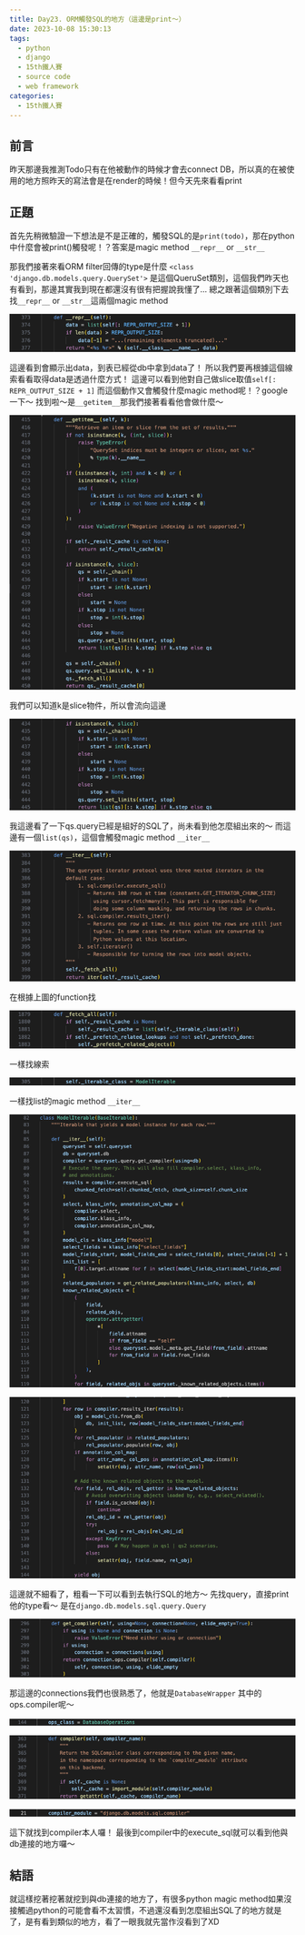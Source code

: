```yaml
---
title: Day23. ORM觸發SQL的地方（這邊是print～）
date: 2023-10-08 15:30:13
tags: 
  - python
  - django
  - 15th鐵人賽
  - source code
  - web framework
categories:
  - 15th鐵人賽
---
```


## 前言
昨天那邊我推測Todo只有在他被動作的時候才會去connect DB，所以真的在被使用的地方照昨天的寫法會是在render的時候！但今天先來看看print

## 正題
首先先稍微驗證一下想法是不是正確的，觸發SQL的是`print(todo)`，那在python中什麼會被print()觸發呢！？答案是magic method `__repr__` or `__str__`

那我們接著來看ORM filter回傳的type是什麼
`<class 'django.db.models.query.QuerySet'>`
是這個QueruSet類別，這個我們昨天也有看到，那邊其實我到現在都還沒有很有把握說我懂了...
總之跟著這個類別下去找`__repr__` or `__str__`這兩個magic method

![](images/2023-10-08Day23.ORM觸發SQL的地方（這邊是print～）/20162905N8YfursOAa.png)

這邊看到會顯示出data，到表已經從db中拿到data了！
所以我們要再根據這個線索看看取得data是透過什麼方式！
這邊可以看到他對自己做slice取值`self[: REPR_OUTPUT_SIZE + 1]`
而這個動作又會觸發什麼magic method呢！？google一下～
找到啦～是`__getitem__`那我們接著看看他會做什麼～

![](images/2023-10-08Day23.ORM觸發SQL的地方（這邊是print～）/20162905Jsj1jJ56T5.png)

我們可以知道k是slice物件，所以會流向這邊

![](images/2023-10-08Day23.ORM觸發SQL的地方（這邊是print～）/20162905oQOnlVyg0i.png)

我這邊看了一下qs.query已經是組好的SQL了，尚未看到他怎麼組出來的～
而這邊有一個`list(qs)`，這個會觸發magic method `__iter__`

![](images/2023-10-08Day23.ORM觸發SQL的地方（這邊是print～）/20162905ythIUszZoD.png)

在根據上圖的function找

![](images/2023-10-08Day23.ORM觸發SQL的地方（這邊是print～）/20162905Bfw4hXgGMk.png)

一樣找線索

![](images/2023-10-08Day23.ORM觸發SQL的地方（這邊是print～）/20162905DOaUo8RWaP.png)

一樣找list的magic method `__iter__`

![](images/2023-10-08Day23.ORM觸發SQL的地方（這邊是print～）/20162905QwGhN8nyYH.png)


![](images/2023-10-08Day23.ORM觸發SQL的地方（這邊是print～）/20162905rc1g7W4f9O.png)

這邊就不細看了，粗看一下可以看到去執行SQL的地方～
先找query，直接print他的type看～
是在`django.db.models.sql.query.Query`

![](images/2023-10-08Day23.ORM觸發SQL的地方（這邊是print～）/20162905BT4wpYihVw.png)

那這邊的connections我們也很熟悉了，他就是`DatabaseWrapper`
其中的ops.compiler呢～

![](images/2023-10-08Day23.ORM觸發SQL的地方（這邊是print～）/20162905M5ua8fjq21.png)


![](images/2023-10-08Day23.ORM觸發SQL的地方（這邊是print～）/20162905VGdjNn5rO6.png)


![](images/2023-10-08Day23.ORM觸發SQL的地方（這邊是print～）/20162905kpsWqaQekO.png)

這下就找到compiler本人囉！
最後到compiler中的execute_sql就可以看到他與db連接的地方囉～

## 結語
就這樣挖著挖著就挖到與db連接的地方了，有很多python magic method如果沒接觸過python的可能會看不太習慣，不過還沒看到怎麼組出SQL了的地方就是了，是有看到類似的地方，看了一眼我就先當作沒看到了XD
